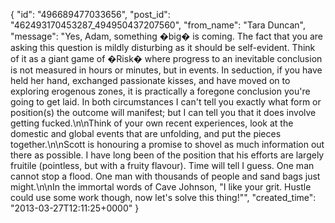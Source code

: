  {
   "id": "496689477033656",
   "post_id": "462493170453287_494950437207560",
   "from_name": "Tara Duncan",
   "message": "Yes, Adam, something �big� is coming.  The fact that you are asking this question is mildly disturbing as it should be self-evident.  Think of it as a giant game of �Risk� where progress to an inevitable conclusion is not measured in hours or minutes, but in events.  In seduction, if you have held her hand, exchanged passionate kisses, and have moved on to exploring erogenous zones, it is practically a foregone conclusion you're going to get laid.  In both circumstances I can't tell you exactly what form or position(s) the outcome will manifest; but I can tell you that it does involve getting fucked.\n\nThink of your own recent experiences, look at the domestic and global events that are unfolding, and put the pieces together.\n\nScott is honouring a promise to shovel as much information out there as possible.  I have long been of the position that his efforts are largely fruitile (pointless, but with a fruity flavour).  Time will tell I guess.  One man cannot stop a flood.  One man with thousands of people and sand bags just might.\n\nIn the immortal words of Cave Johnson, \"I like your grit. Hustle could use some work though, now let's solve this thing!\"",
   "created_time": "2013-03-27T12:11:25+0000"
 }
